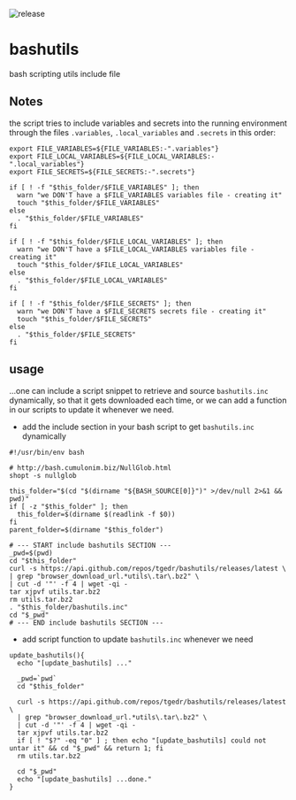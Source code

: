 ![release](https://github.com/tgedr/bashutils/workflows/release/badge.svg?branch=master)
# bashutils
bash scripting utils include file

## Notes

the script tries to include variables and secrets into the running environment through the files `.variables`, `.local_variables` and `.secrets` in this order:
```
export FILE_VARIABLES=${FILE_VARIABLES:-".variables"}
export FILE_LOCAL_VARIABLES=${FILE_LOCAL_VARIABLES:-".local_variables"}
export FILE_SECRETS=${FILE_SECRETS:-".secrets"}

if [ ! -f "$this_folder/$FILE_VARIABLES" ]; then
  warn "we DON'T have a $FILE_VARIABLES variables file - creating it"
  touch "$this_folder/$FILE_VARIABLES"
else
  . "$this_folder/$FILE_VARIABLES"
fi

if [ ! -f "$this_folder/$FILE_LOCAL_VARIABLES" ]; then
  warn "we DON'T have a $FILE_LOCAL_VARIABLES variables file - creating it"
  touch "$this_folder/$FILE_LOCAL_VARIABLES"
else
  . "$this_folder/$FILE_LOCAL_VARIABLES"
fi

if [ ! -f "$this_folder/$FILE_SECRETS" ]; then
  warn "we DON'T have a $FILE_SECRETS secrets file - creating it"
  touch "$this_folder/$FILE_SECRETS"
else
  . "$this_folder/$FILE_SECRETS"
fi
``` 

## usage

...one can include a script snippet to retrieve and source `bashutils.inc` dynamically, 
so that it gets downloaded each time, or we can add a function in our scripts to 
update it whenever we need.

- add the include section in your bash script to get `bashutils.inc` dynamically
```
#!/usr/bin/env bash

# http://bash.cumulonim.biz/NullGlob.html
shopt -s nullglob

this_folder="$(cd "$(dirname "${BASH_SOURCE[0]}")" >/dev/null 2>&1 && pwd)"
if [ -z "$this_folder" ]; then
  this_folder=$(dirname $(readlink -f $0))
fi
parent_folder=$(dirname "$this_folder")

# --- START include bashutils SECTION ---
_pwd=$(pwd)
cd "$this_folder"
curl -s https://api.github.com/repos/tgedr/bashutils/releases/latest \
| grep "browser_download_url.*utils\.tar\.bz2" \
| cut -d '"' -f 4 | wget -qi -
tar xjpvf utils.tar.bz2
rm utils.tar.bz2
. "$this_folder/bashutils.inc"
cd "$_pwd"
# --- END include bashutils SECTION ---
```

- add script function to update `bashutils.inc` whenever we need
```
update_bashutils(){
  echo "[update_bashutils] ..."

  _pwd=`pwd`
  cd "$this_folder"

  curl -s https://api.github.com/repos/tgedr/bashutils/releases/latest \
  | grep "browser_download_url.*utils\.tar\.bz2" \
  | cut -d '"' -f 4 | wget -qi -
  tar xjpvf utils.tar.bz2
  if [ ! "$?" -eq "0" ] ; then echo "[update_bashutils] could not untar it" && cd "$_pwd" && return 1; fi
  rm utils.tar.bz2

  cd "$_pwd"
  echo "[update_bashutils] ...done."
}
```
